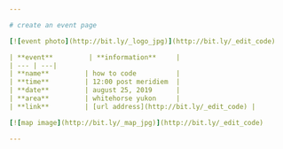 ```yaml
---

# create an event page 

[![event photo](http://bit.ly/_logo_jpg)](http://bit.ly/_edit_code)

| **event**         | **information**     |
| --- | ---| 
| **name**         | how to code          | 
| **time**         | 12:00 post meridiem  | 
| **date**         | august 25, 2019      |
| **area**         | whitehorse yukon     | 
| **link**         | [url address](http://bit.ly/_edit_code) |

[![map image](http://bit.ly/_map_jpg)](http://bit.ly/_edit_code) 

---
```

